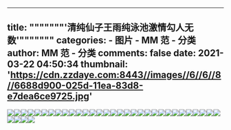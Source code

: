 
---
title: """""""'清纯仙子王雨纯泳池激情勾人无数'"""""""
categories: 
    - 图片
    - MM 范 - 分类
author: MM 范 - 分类
comments: false
date: 2021-03-22 04:50:34
thumbnail: 'https://cdn.zzdaye.com:8443//images//6//6//8//6688d900-025d-11ea-83d8-e7dea6ce9725.jpg'
---

<div>   
<img src="https://cdn.zzdaye.com:8443//images//6//6//8//6688d900-025d-11ea-83d8-e7dea6ce9725.jpg" referrerpolicy="no-referrer"><img src="https://cdn.zzdaye.com:8443//images//6//5//f//65fc9e90-025d-11ea-83d8-e7dea6ce9725.jpg" referrerpolicy="no-referrer"><img src="https://cdn.zzdaye.com:8443//images//6//6//c//66ce4670-025d-11ea-83d8-e7dea6ce9725.jpg" referrerpolicy="no-referrer"><img src="https://cdn.zzdaye.com:8443//images//6//6//c//66c9d9a0-025d-11ea-83d8-e7dea6ce9725.jpg" referrerpolicy="no-referrer"><img src="https://cdn.zzdaye.com:8443//images//6//6//3//6631b850-025d-11ea-83d8-e7dea6ce9725.jpg" referrerpolicy="no-referrer"><img src="https://cdn.zzdaye.com:8443//images//6//6//e//66eaf630-025d-11ea-83d8-e7dea6ce9725.jpg" referrerpolicy="no-referrer"><img src="https://cdn.zzdaye.com:8443//images//6//6//8//668a3890-025d-11ea-83d8-e7dea6ce9725.jpg" referrerpolicy="no-referrer"><img src="https://cdn.zzdaye.com:8443//images//6//6//d//66dd88b0-025d-11ea-83d8-e7dea6ce9725.jpg" referrerpolicy="no-referrer"><img src="https://cdn.zzdaye.com:8443//images//6//6//7//6670bd20-025d-11ea-83d8-e7dea6ce9725.jpg" referrerpolicy="no-referrer"><img src="https://cdn.zzdaye.com:8443//images//6//6//c//66c5baf0-025d-11ea-83d8-e7dea6ce9725.jpg" referrerpolicy="no-referrer"><img src="https://cdn.zzdaye.com:8443//images//6//6//4//66484d90-025d-11ea-83d8-e7dea6ce9725.jpg" referrerpolicy="no-referrer"><img src="https://cdn.zzdaye.com:8443//images//6//5//c//65ca6b00-025d-11ea-83d8-e7dea6ce9725.jpg" referrerpolicy="no-referrer"><img src="https://cdn.zzdaye.com:8443//images//6//5//d//65db8200-025d-11ea-83d8-e7dea6ce9725.jpg" referrerpolicy="no-referrer"><img src="https://cdn.zzdaye.com:8443//images//6//6//2//662c3a10-025d-11ea-83d8-e7dea6ce9725.jpg" referrerpolicy="no-referrer"><img src="https://cdn.zzdaye.com:8443//images//6//5//a//65a52fc0-025d-11ea-83d8-e7dea6ce9725.jpg" referrerpolicy="no-referrer"><img src="https://cdn.zzdaye.com:8443//images//6//4//c//64c68f90-025d-11ea-83d8-e7dea6ce9725.jpg" referrerpolicy="no-referrer"><img src="https://cdn.zzdaye.com:8443//images//6//5//5//655784f0-025d-11ea-83d8-e7dea6ce9725.jpg" referrerpolicy="no-referrer"><img src="https://cdn.zzdaye.com:8443//images//6//5//4//654a3e80-025d-11ea-83d8-e7dea6ce9725.jpg" referrerpolicy="no-referrer"><img src="https://cdn.zzdaye.com:8443//images//6//5//3//653249b0-025d-11ea-83d8-e7dea6ce9725.jpg" referrerpolicy="no-referrer"><img src="https://cdn.zzdaye.com:8443//images//6//6//7//667996c0-025d-11ea-83d8-e7dea6ce9725.jpg" referrerpolicy="no-referrer"><img src="https://cdn.zzdaye.com:8443//images//6//5//7//65706420-025d-11ea-83d8-e7dea6ce9725.jpg" referrerpolicy="no-referrer"><img src="https://cdn.zzdaye.com:8443//images//6//4//f//64fae600-025d-11ea-83d8-e7dea6ce9725.jpg" referrerpolicy="no-referrer"><img src="https://cdn.zzdaye.com:8443//images//6//6//f//66f44500-025d-11ea-83d8-e7dea6ce9725.jpg" referrerpolicy="no-referrer"><img src="https://cdn.zzdaye.com:8443//images//6//4//e//64e429b0-025d-11ea-83d8-e7dea6ce9725.jpg" referrerpolicy="no-referrer"><img src="https://cdn.zzdaye.com:8443//images//6//7//0//6706e2a0-025d-11ea-83d8-e7dea6ce9725.jpg" referrerpolicy="no-referrer"><img src="https://cdn.zzdaye.com:8443//images//6//4//e//64e36660-025d-11ea-83d8-e7dea6ce9725.jpg" referrerpolicy="no-referrer"><img src="https://cdn.zzdaye.com:8443//images//6//5//8//658ee8a0-025d-11ea-83d8-e7dea6ce9725.jpg" referrerpolicy="no-referrer"><img src="https://cdn.zzdaye.com:8443//images//6//5//0//650f7f70-025d-11ea-83d8-e7dea6ce9725.jpg" referrerpolicy="no-referrer"><img src="https://cdn.zzdaye.com:8443//images//6//5//2//652d67b0-025d-11ea-83d8-e7dea6ce9725.jpg" referrerpolicy="no-referrer"><img src="https://cdn.zzdaye.com:8443//images//6//4//e//64e9cf00-025d-11ea-83d8-e7dea6ce9725.jpg" referrerpolicy="no-referrer"><img src="https://cdn.zzdaye.com:8443//images//6//7//0//670757d0-025d-11ea-83d8-e7dea6ce9725.jpg" referrerpolicy="no-referrer"><img src="https://cdn.zzdaye.com:8443//images//6//7//3//6732fbb0-025d-11ea-83d8-e7dea6ce9725.jpg" referrerpolicy="no-referrer"><img src="https://cdn.zzdaye.com:8443//images//6//4//b//64bec760-025d-11ea-83d8-e7dea6ce9725.jpg" referrerpolicy="no-referrer"><img src="https://cdn.zzdaye.com:8443//images//6//7//1//671f2590-025d-11ea-83d8-e7dea6ce9725.jpg" referrerpolicy="no-referrer"><img src="https://cdn.zzdaye.com:8443//images//6//7//0//670d9960-025d-11ea-83d8-e7dea6ce9725.jpg" referrerpolicy="no-referrer">  
</div>
            